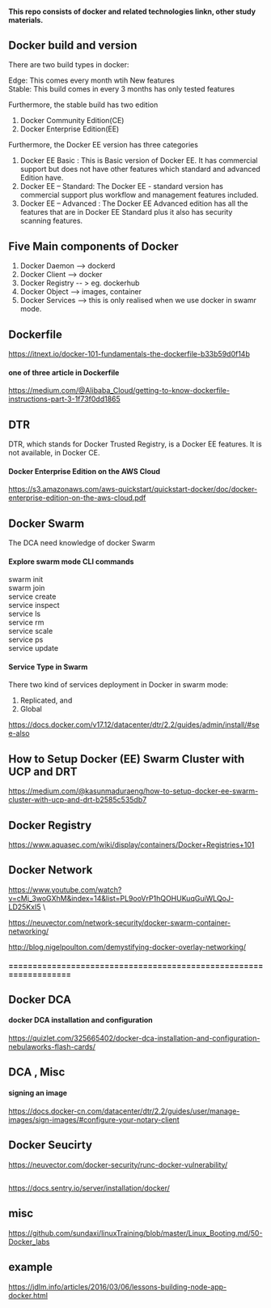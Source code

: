 #### This repo consists of docker and related technologies linkn, other study materials.
## Docker build and version 
There are two build types in docker:

Edge: This comes every month wtih New features \
Stable: This  build comes in every 3 months has only tested features 

Furthermore, the stable build has two edition 
1. Docker Community Edition(CE)
2. Docker Enterprise Edition(EE)

Furthermore, the Docker EE version has three categories
1. Docker EE Basic : This is Basic version of Docker EE. It has commercial support but does not have other features which standard and advanced Edition have.
2. Docker EE – Standard: The Docker EE - standard version has commercial support plus workflow and management features included. 
3. Docker EE – Advanced : The Docker EE Advanced edition has all the features that are in Docker EE Standard plus it also has security scanning features. 

## Five Main components of Docker 
1. Docker Daemon   --> dockerd
2. Docker Client   --> docker
3. Docker Registry -- > eg. dockerhub
4. Docker Object   --> images, container 
5. Docker Services --> this is only realised when we use docker in swamr mode. 

##  Dockerfile
https://itnext.io/docker-101-fundamentals-the-dockerfile-b33b59d0f14b
#### one of three article in Dockerfile
https://medium.com/@Alibaba_Cloud/getting-to-know-dockerfile-instructions-part-3-1f73f0dd1865


## DTR
DTR, which stands for Docker Trusted Registry, is a Docker EE features. It is not available, in Docker CE. 

#### Docker Enterprise Edition on the AWS Cloud
https://s3.amazonaws.com/aws-quickstart/quickstart-docker/doc/docker-enterprise-edition-on-the-aws-cloud.pdf

## Docker Swarm
The DCA need knowledge of docker Swarm

#### Explore swarm mode CLI commands

swarm init \
swarm join \
service create \
service inspect \
service ls  \
service rm \
service scale \
service ps \
service update 

#### Service Type in Swarm
There two kind of services deployment in Docker in swarm mode:
1. Replicated, and 
2. Global 



https://docs.docker.com/v17.12/datacenter/dtr/2.2/guides/admin/install/#see-also


## How to Setup Docker (EE) Swarm Cluster with UCP and DRT
https://medium.com/@kasunmaduraeng/how-to-setup-docker-ee-swarm-cluster-with-ucp-and-drt-b2585c535db7



## Docker Registry 
https://www.aquasec.com/wiki/display/containers/Docker+Registries+101


## Docker Network 
https://www.youtube.com/watch?v=cMj_3woGXhM&index=14&list=PL9ooVrP1hQOHUKuqGuiWLQoJ-LD25KxI5 \

https://neuvector.com/network-security/docker-swarm-container-networking/

http://blog.nigelpoulton.com/demystifying-docker-overlay-networking/

#### ==================================================================
## Docker DCA 
#### docker DCA installation and configuration 
https://quizlet.com/325665402/docker-dca-installation-and-configuration-nebulaworks-flash-cards/

## DCA , Misc
#### signing an image
https://docs.docker-cn.com/datacenter/dtr/2.2/guides/user/manage-images/sign-images/#configure-your-notary-client

## Docker Seucirty 
https://neuvector.com/docker-security/runc-docker-vulnerability/

## 
https://docs.sentry.io/server/installation/docker/



## misc
https://github.com/sundaxi/linuxTraining/blob/master/Linux_Booting.md/50-Docker_labs


## example
https://jdlm.info/articles/2016/03/06/lessons-building-node-app-docker.html
